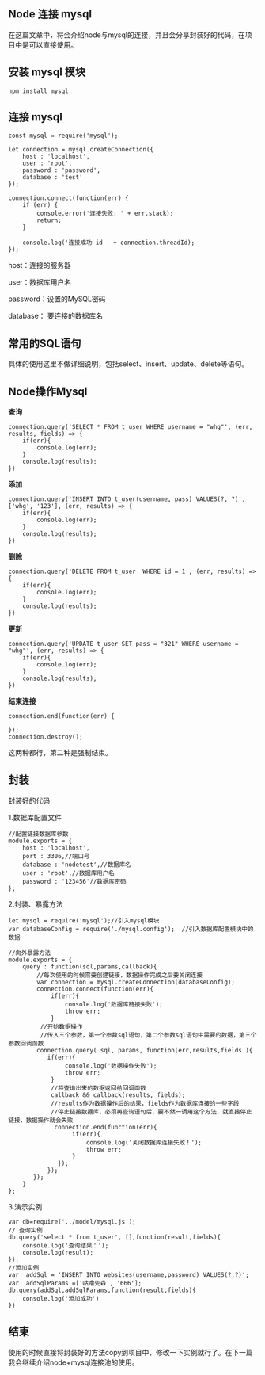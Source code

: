 ## Node 连接 mysql
在这篇文章中，将会介绍node与mysql的连接，并且会分享封装好的代码，在项目中是可以直接使用。

## 安装 mysql 模块

	npm install mysql

## 连接 mysql

    const mysql = require('mysql');
    
    let connection = mysql.createConnection({
        host : 'localhost',
        user : 'root', 
        password : 'password',
        database : 'test'
    });

	connection.connect(function(err) {
		if (err) {
			console.error('连接失败: ' + err.stack);
			return;
		}
		
		console.log('连接成功 id ' + connection.threadId);
	});


host：连接的服务器

user：数据库用户名

password：设置的MySQL密码

database： 要连接的数据库名

## 常用的SQL语句

具体的使用这里不做详细说明，包括select、insert、update、delete等语句。

## Node操作Mysql

**查询**

	connection.query('SELECT * FROM t_user WHERE username = "whg"', (err, results, fields) => {
	    if(err){
	        console.log(err);
	    }
	    console.log(results);
	})

**添加**

	connection.query('INSERT INTO t_user(username, pass) VALUES(?, ?)',['whg', '123'], (err, results) => {
	    if(err){
	        console.log(err);
	    }
	    console.log(results);
	})

**删除**

	connection.query('DELETE FROM t_user  WHERE id = 1', (err, results) => {
	    if(err){
	        console.log(err);
	    }
	    console.log(results);
	})

**更新**

	connection.query('UPDATE t_user SET pass = "321" WHERE username = "whg"', (err, results) => {
	    if(err){
	        console.log(err);
	    }
	    console.log(results);
	})

**结束连接**

	connection.end(function(err) {
	  
	});
	connection.destroy();

这两种都行，第二种是强制结束。


## 封装

封装好的代码

1.数据库配置文件

	//配置链接数据库参数
	module.exports = {
	    host : 'localhost',
	    port : 3306,//端口号
	    database : 'nodetest',//数据库名
	    user : 'root',//数据库用户名
	    password : '123456'//数据库密码
	};

2.封装、暴露方法

	let mysql = require('mysql');//引入mysql模块
	var databaseConfig = require('./mysql.config');  //引入数据库配置模块中的数据

	//向外暴露方法
	module.exports = {
	    query : function(sql,params,callback){
	        //每次使用的时候需要创建链接，数据操作完成之后要关闭连接
	        var connection = mysql.createConnection(databaseConfig);        
	        connection.connect(function(err){
	            if(err){
	                console.log('数据库链接失败');
	                throw err;
	            }
	         //开始数据操作
	         //传入三个参数，第一个参数sql语句，第二个参数sql语句中需要的数据，第三个参数回调函数
	        connection.query( sql, params, function(err,results,fields ){
	           if(err){
	                console.log('数据操作失败');
	                throw err;
	            }
	            //将查询出来的数据返回给回调函数
	            callback && callback(results, fields);
	            //results作为数据操作后的结果，fields作为数据库连接的一些字段
	            //停止链接数据库，必须再查询语句后，要不然一调用这个方法，就直接停止链接，数据操作就会失败
	             connection.end(function(err){
	                  if(err){
	                      console.log('关闭数据库连接失败！');
	                      throw err;
	                  }
	              });
	           });
	       });
	    }
	};

3.演示实例

	var db=require('../model/mysql.js');
	// 查询实例
	db.query('select * from t_user', [],function(result,fields){
	    console.log('查询结果：');
	    console.log(result);
	});
	//添加实例
	var  addSql = 'INSERT INTO websites(username,password) VALUES(?,?)';
	var  addSqlParams =['咕噜先森', '666'];
	db.query(addSql,addSqlParams,function(result,fields){
	    console.log('添加成功')
	})

## 结束
使用的时候直接将封装好的方法copy到项目中，修改一下实例就行了。在下一篇我会继续介绍node+mysql连接池的使用。